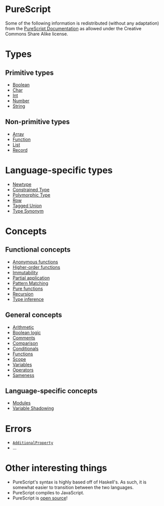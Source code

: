 # PureScript
Some of the following information is redistributed (without any adaptation) from the [PureScript Documentation](https://github.com/purescript/documentation) as allowed under the Creative Commons Share Alike license.

# Types

## Primitive types
- [Boolean][type-boolean]
- [Char][type-char]
- [Int][type-int]
- [Number][type-number]
- [String][type-string]

## Non-primitive types
- [Array][type-array]
- [Function][type-function]
- [List][type-list]
- [Record][type-record]

# Language-specific types
- [Newtype][type-newtype]
- [Constrained Type][type-constrained]
- [Polymorphic Type][type-polymorphic]
- [Row][type-row]
- [Tagged Union][type-tagged-union]
- [Type Synonym][type-synonym]

[type-string]: ../../../reference/types/string.md
[type-char]: ../../../reference/types/char.md
[type-int]: ../../../reference/types/integer.md
[type-number]: ../../../reference/types/number.md
[type-boolean]: ../../../reference/types/boolean.md
[type-array]: ../../../reference/types/array.md
[type-list]: ../../../reference/types/list.md
[type-record]: ../../../reference/types/record.md
[type-function]: ../../../reference/types/function.md
[type-tagged-union]: types/tagged_union.md
[type-newtype]: types/newtype.md
[type-polymorphic]: types/polymorphic.md
[type-constrained]: types/constrained.md
[type-synonym]: types/type_synonym.md
[type-row]: types/row.md

# Concepts

## Functional concepts
- [Anonymous functions][concept-anonymous-functions]
- [Higher-order functions][concept-higher-order-functions]
- [Immutability][concept-immutability]
- [Partial application][concept-partial-application]
- [Pattern Matching][concept-pattern-matching]
- [Pure functions][concept-pure-functions]
- [Recursion][concept-recursion]
- [Type inference][concept-type-inference]

## General concepts
- [Arithmetic][concept-arithmetic]
- [Boolean logic][concept-boolean-logic]
- [Comments][concept-comments]
- [Comparison][concept-comparison]
- [Conditionals][concept-conditionals]
- [Functions][concept-functions]
- [Scope][concept-scope]
- [Variables][concept-variables]
- [Operators][concept-operators]
- [Sameness][concept-sameness]

## Language-specific concepts
- [Modules][concept-modules]
- [Variable Shadowing][concept-variable-shadowing]

# Errors
- [`AdditionalProperty`][error-additional-property]
- ...

[error-additional-property]: errors/AdditionalProperty.md

# Other interesting things
- PureScript's syntax is highly based off of Haskell's. As such, it is somewhat easier to transition between the two languages.
- PureScript compiles to JavaScript.
- PureScript is [open source](https://github.com/purescript)!

[concept-operators]: ../../../reference/concepts/operators.md
[concept-comparison]: ../../../reference/concepts/comparisons.md
[concept-modules]: concepts/modules.md
[concept-pattern-matching]: ../../../reference/concepts/pattern_matching.md
[concept-variables]: ../../../reference/concepts/variables.md
[concept-scope]: ../../../reference/concepts/scope.md
[concept-functions]: ../../../reference/concepts/functions.md
[concept-conditionals]: ../../../reference/concepts/conditionals.md
[concept-comments]: ../../../reference/concepts/comments.md
[concept-boolean-logic]: ../../../reference/concepts/boolean_logic.md
[concept-arithmetic]: ../../../reference/concepts/arithmetic.md
[concept-recursion]: ../../../reference/concepts/recursion.md
[concept-higher-order-functions]: ../../../reference/concepts/higher_order_functions.md
[concept-immutability]: ../../../reference/concepts/immutability.md
[concept-partial-application]: ../../../reference/concepts/partial_application.md
[concept-pure-functions]: ../../../reference/concepts/pure_functions.md
[concept-anonymous-functions]: ../../../reference/concepts/anonymous_functions.md
[concept-type-inference]: ../../../reference/concepts/type_inference.md
[concept-sameness]: ../../../reference/concepts/sameness.md
[concept-variable-shadowing]: ../../../reference/concepts/variable_shadowing.md

